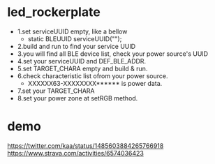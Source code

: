 # led_rockerplate


- 1.set serviceUUID empty, like a bellow
  - static BLEUUID serviceUUID("");
- 2.build and run to find your service UUID
- 3.you will find all BLE device list, check your power source's UUID
- 4.set your serviceUUID and DEF_BLE_ADDR.
- 5.set TARGET_CHARA empty and build & run.
- 6.check characteristic list ofrom your power source.
  - XXXXXX63-XXXXXXXX******  is power data.
- 7.set your TARGET_CHARA
- 8.set your power zone at setRGB method.

# demo
https://twitter.com/kaa/status/1485603884265766918
https://www.strava.com/activities/6574036423
